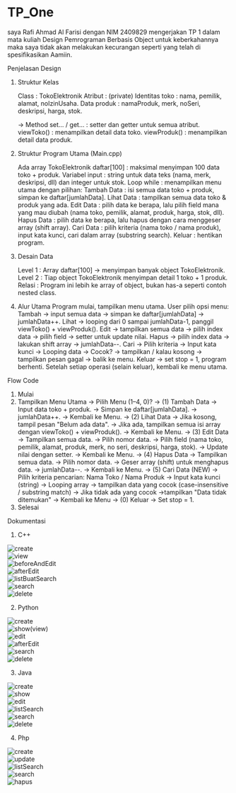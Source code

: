# TP_One

saya Rafi Ahmad Al Farisi dengan NIM 2409829
mengerjakan TP 1 dalam mata kuliah Design Pemrograman Berbasis Object
untuk keberkahannya maka saya tidak akan melakukan kecurangan
seperti yang telah di spesifikasikan Aamiin.


Penjelasan Design
1. Struktur Kelas

    Class           : TokoElektronik
    Atribut         : (private)
    Identitas toko  : nama, pemilik, alamat, noIzinUsaha.
    Data produk     : namaProduk, merk, noSeri, deskripsi, harga, stok.

    -> Method
        set... / get... : setter dan getter untuk semua atribut.
        viewToko()      : menampilkan detail data toko.
        viewProduk()    : menampilkan detail data produk.

2. Struktur Program Utama (Main.cpp)

    Ada array TokoElektronik daftar[100]    : maksimal menyimpan 100 data toko + produk.
    Variabel input                          : string untuk data teks (nama, merk, deskripsi, dll) dan integer untuk stok.
    Loop while                              : menampilkan menu utama dengan pilihan:
    Tambah Data                             : isi semua data toko + produk, simpan ke daftar[jumlahData].
    Lihat Data                              : tampilkan semua data toko & produk yang ada.
    Edit Data                               : pilih data ke berapa, lalu pilih field mana yang mau diubah (nama toko, pemilik, alamat, produk, harga, stok, dll).
    Hapus Data                              : pilih data ke berapa, lalu hapus dengan cara menggeser array (shift array).
    Cari Data                               : pilih kriteria (nama toko / nama produk), input kata kunci, cari dalam array (substring search).
    Keluar                                  : hentikan program.

3. Desain Data

    Level 1 : Array daftar[100] → menyimpan banyak object TokoElektronik.
    Level 2 : Tiap object TokoElektronik menyimpan detail 1 toko + 1 produk.
    Relasi  : Program ini lebih ke array of object, bukan has-a seperti contoh nested class.

4. Alur Utama
    Program mulai, tampilkan menu utama.
    User pilih opsi menu:
    Tambah -> input semua data -> simpan ke daftar[jumlahData] -> jumlahData++.
    Lihat -> looping dari 0 sampai jumlahData-1, panggil viewToko() + viewProduk().
    Edit -> tampilkan semua data -> pilih index data -> pilih field -> setter untuk update nilai.
    Hapus -> pilih index data -> lakukan shift array -> jumlahData--.
    Cari -> Pilih kriteria → Input kata kunci → Looping data → Cocok? → tampilkan / kalau kosong → tampilkan pesan gagal → balik ke menu.
    Keluar -> set stop = 1, program berhenti.
    Setelah setiap operasi (selain keluar), kembali ke menu utama.

Flow Code

1. Mulai
2. Tampilkan Menu Utama
    -> Pilih Menu (1–4, 0)?
        -> (1) Tambah Data
            -> Input data toko + produk.
            -> Simpan ke daftar[jumlahData].
            -> jumlahData++.
            -> Kembali ke Menu.
        -> (2) Lihat Data
            -> Jika kosong, tampil pesan "Belum ada data".
            -> Jika ada, tampilkan semua isi array dengan viewToko() + viewProduk().
            -> Kembali ke Menu.
        -> (3) Edit Data
            -> Tampilkan semua data.
            -> Pilih nomor data.
            -> Pilih field (nama toko, pemilik, alamat, produk, merk, no seri, deskripsi, harga, stok).
            -> Update nilai dengan setter.
            -> Kembali ke Menu.
        -> (4) Hapus Data
            -> Tampilkan semua data.
            -> Pilih nomor data.
            -> Geser array (shift) untuk menghapus data.
            -> jumlahData--.
            -> Kembali ke Menu.
        -> (5) Cari Data (NEW)
            -> Pilih kriteria pencarian: Nama Toko / Nama Produk
            -> Input kata kunci (string)
            -> Looping array
                -> tampilkan data yang cocok (case-insensitive / substring match)
            -> Jika tidak ada yang cocok 
                ->tampilkan "Data tidak ditemukan"
            -> Kembali ke Menu
        -> (0) Keluar
            -> Set stop = 1.
3. Selesai

Dokumentasi

1. C++

![create](Folder%20Dokumentasi/C++/create.png)  
![view](Folder%20Dokumentasi/C++/view.png)  
![beforeAndEdit](Folder%20Dokumentasi/C++/beforeAndEdit.png)  
![afterEdit](Folder%20Dokumentasi/C++/afterEdit.png)  
![listBuatSearch](Folder%20Dokumentasi/C++/listBuatSearch.png)  
![search](Folder%20Dokumentasi/C++/search.png)  
![delete](Folder%20Dokumentasi/C++/delete.png)  

2. Python

![create](Folder%20Dokumentasi/Python/create.png)  
![show(view)](Folder%20Dokumentasi/Python/show(view).png)  
![edit](Folder%20Dokumentasi/Python/edit.png)  
![afterEdit](Folder%20Dokumentasi/Python/afterEdit.png)  
![search](Folder%20Dokumentasi/Python/search.png)  
![delete](Folder%20Dokumentasi/Python/delete.png)  

3. Java

![create](Folder%20Dokumentasi/Java/create.png)  
![show](Folder%20Dokumentasi/Java/show.png)  
![edit](Folder%20Dokumentasi/Java/edit.png)  
![listSearch](Folder%20Dokumentasi/Java/listSearch.png)  
![search](Folder%20Dokumentasi/Java/search.png)  
![delete](Folder%20Dokumentasi/Java/delete.png)  

4. Php

![create](Folder%20Dokumentasi/Php/create.png)  
![update](Folder%20Dokumentasi/Php/update.png)  
![listSearch](Folder%20Dokumentasi/Php/listSearch.png)  
![search](Folder%20Dokumentasi/Php/search.png)  
![hapus](Folder%20Dokumentasi/Php/hapus.png)  
